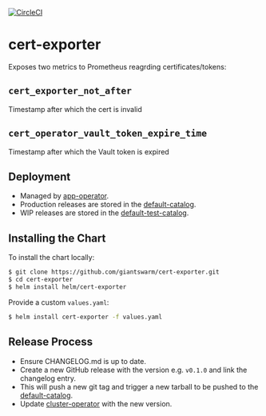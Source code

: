 [![CircleCI](https://circleci.com/gh/giantswarm/cert-exporter.svg?&style=svg)](https://circleci.com/gh/giantswarm/cert-exporter)

# cert-exporter

Exposes two metrics to Prometheus reagrding certificates/tokens:

## `cert_exporter_not_after`

Timestamp after which the cert is invalid

## `cert_operator_vault_token_expire_time`

Timestamp after which the Vault token is expired

## Deployment

* Managed by [app-operator].
* Production releases are stored in the [default-catalog].
* WIP releases are stored in the [default-test-catalog].

## Installing the Chart

To install the chart locally:

```bash
$ git clone https://github.com/giantswarm/cert-exporter.git
$ cd cert-exporter
$ helm install helm/cert-exporter
```

Provide a custom `values.yaml`:

```bash
$ helm install cert-exporter -f values.yaml
```

## Release Process

* Ensure CHANGELOG.md is up to date.
* Create a new GitHub release with the version e.g. `v0.1.0` and link the
changelog entry.
* This will push a new git tag and trigger a new tarball to be pushed to the
[default-catalog].
* Update [cluster-operator] with the new version.

[app-operator]: https://github.com/giantswarm/app-operator
[cluster-operator]: https://github.com/giantswarm/cluster-operator
[default-catalog]: https://github.com/giantswarm/default-catalog
[default-test-catalog]: https://github.com/giantswarm/default-test-catalog
